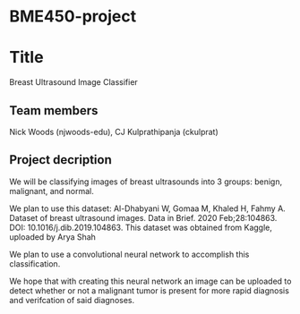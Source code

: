 # BME450-project
# Title
Breast Ultrasound Image Classifier

## Team members
Nick Woods (njwoods-edu), CJ Kulprathipanja (ckulprat)

## Project decription
We will be classifying images of breast ultrasounds into 3 groups: benign, malignant, and normal.

We plan to use this dataset: Al-Dhabyani W, Gomaa M, Khaled H, Fahmy A. Dataset of breast ultrasound images. Data in Brief. 2020 Feb;28:104863. DOI: 10.1016/j.dib.2019.104863.
This dataset was obtained from Kaggle, uploaded by Arya Shah

We plan to use a convolutional neural network to accomplish this classification.

We hope that with creating this neural network an image can be uploaded to detect whether or not a malignant tumor is present for more rapid diagnosis and verifcation of said diagnoses.
